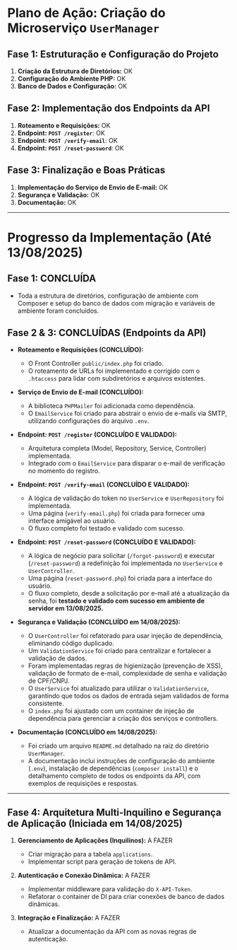 # Plano de Ação: Criação do Microserviço `UserManager`

## Fase 1: Estruturação e Configuração do Projeto

1.  **Criação da Estrutura de Diretórios:** OK
2.  **Configuração do Ambiente PHP:** OK
3.  **Banco de Dados e Configuração:** OK

## Fase 2: Implementação dos Endpoints da API

1.  **Roteamento e Requisições:** OK
2.  **Endpoint: `POST /register`**: OK
3.  **Endpoint: `POST /verify-email`**: OK
4.  **Endpoint: `POST /reset-password`**: OK

## Fase 3: Finalização e Boas Práticas

1.  **Implementação do Serviço de Envio de E-mail:** OK
2.  **Segurança e Validação:** OK
3.  **Documentação:** OK

---

# Progresso da Implementação (Até 13/08/2025)

## Fase 1: CONCLUÍDA

*   Toda a estrutura de diretórios, configuração de ambiente com Composer e setup do banco de dados com migração e variáveis de ambiente foram concluídos.

## Fase 2 & 3: CONCLUÍDAS (Endpoints da API)

*   **Roteamento e Requisições (CONCLUÍDO):**
    *   O Front Controller `public/index.php` foi criado.
    *   O roteamento de URLs foi implementado e corrigido com o `.htaccess` para lidar com subdiretórios e arquivos existentes.

*   **Serviço de Envio de E-mail (CONCLUÍDO):**
    *   A biblioteca `PHPMailer` foi adicionada como dependência.
    *   O `EmailService` foi criado para abstrair o envio de e-mails via SMTP, utilizando configurações do arquivo `.env`.

*   **Endpoint: `POST /register` (CONCLUÍDO E VALIDADO):**
    *   Arquitetura completa (Model, Repository, Service, Controller) implementada.
    *   Integrado com o `EmailService` para disparar o e-mail de verificação no momento do registro.

*   **Endpoint: `POST /verify-email` (CONCLUÍDO E VALIDADO):**
    *   A lógica de validação do token no `UserService` e `UserRepository` foi implementada.
    *   Uma página (`verify-email.php`) foi criada para fornecer uma interface amigável ao usuário.
    *   O fluxo completo foi testado e validado com sucesso.

*   **Endpoint: `POST /reset-password` (CONCLUÍDO E VALIDADO):**
    *   A lógica de negócio para solicitar (`/forgot-password`) e executar (`/reset-password`) a redefinição foi implementada no `UserService` e `UserController`.
    *   Uma página (`reset-password.php`) foi criada para a interface do usuário.
    *   O fluxo completo, desde a solicitação por e-mail até a atualização da senha, foi **testado e validado com sucesso em ambiente de servidor em 13/08/2025.**

*   **Segurança e Validação (CONCLUÍDO em 14/08/2025):**
    *   O `UserController` foi refatorado para usar injeção de dependência, eliminando código duplicado.
    *   Um `ValidationService` foi criado para centralizar e fortalecer a validação de dados.
    *   Foram implementadas regras de higienização (prevenção de XSS), validação de formato de e-mail, complexidade de senha e validação de CPF/CNPJ.
    *   O `UserService` foi atualizado para utilizar o `ValidationService`, garantindo que todos os dados de entrada sejam validados de forma consistente.
    *   O `index.php` foi ajustado com um container de injeção de dependência para gerenciar a criação dos serviços e controllers.

*   **Documentação (CONCLUÍDO em 14/08/2025):**
    *   Foi criado um arquivo `README.md` detalhado na raiz do diretório `UserManager`.
    *   A documentação inclui instruções de configuração do ambiente (`.env`), instalação de dependências (`composer install`) e o detalhamento completo de todos os endpoints da API, com exemplos de requisições e respostas.

---

## Fase 4: Arquitetura Multi-Inquilino e Segurança de Aplicação (Iniciada em 14/08/2025)

1.  **Gerenciamento de Aplicações (Inquilinos):** A FAZER
    *   Criar migração para a tabela `applications`.
    *   Implementar script para geração de tokens de API.

2.  **Autenticação e Conexão Dinâmica:** A FAZER
    *   Implementar middleware para validação do `X-API-Token`.
    *   Refatorar o container de DI para criar conexões de banco de dados dinâmicas.

3.  **Integração e Finalização:** A FAZER
    *   Atualizar a documentação da API com as novas regras de autenticação.
